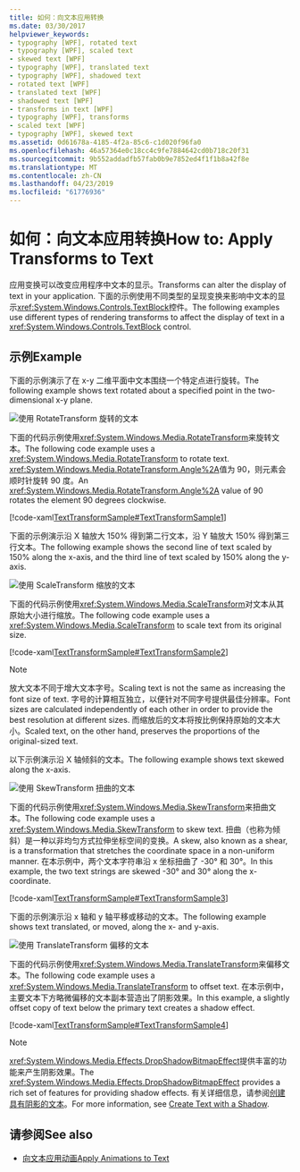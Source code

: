```yaml
---
title: 如何：向文本应用转换
ms.date: 03/30/2017
helpviewer_keywords:
- typography [WPF], rotated text
- typography [WPF], scaled text
- skewed text [WPF]
- typography [WPF], translated text
- typography [WPF], shadowed text
- rotated text [WPF]
- translated text [WPF]
- shadowed text [WPF]
- transforms in text [WPF]
- typography [WPF], transforms
- scaled text [WPF]
- typography [WPF], skewed text
ms.assetid: 0d61678a-4185-4f2a-85c6-c1d020f96fa0
ms.openlocfilehash: 46a57364e0c18cc4c9fe7884642cd0b718c20f31
ms.sourcegitcommit: 9b552addadfb57fab0b9e7852ed4f1f1b8a42f8e
ms.translationtype: MT
ms.contentlocale: zh-CN
ms.lasthandoff: 04/23/2019
ms.locfileid: "61776936"
---
```

# <a name="how-to-apply-transforms-to-text"></a><span data-ttu-id="19f4c-102">如何：向文本应用转换</span><span class="sxs-lookup"><span data-stu-id="19f4c-102">How to: Apply Transforms to Text</span></span>
<span data-ttu-id="19f4c-103">应用变换可以改变应用程序中文本的显示。</span><span class="sxs-lookup"><span data-stu-id="19f4c-103">Transforms can alter the display of text in your application.</span></span> <span data-ttu-id="19f4c-104">下面的示例使用不同类型的呈现变换来影响中文本的显示<xref:System.Windows.Controls.TextBlock>控件。</span><span class="sxs-lookup"><span data-stu-id="19f4c-104">The following examples use different types of rendering transforms to affect the display of text in a <xref:System.Windows.Controls.TextBlock> control.</span></span>  
  
## <a name="example"></a><span data-ttu-id="19f4c-105">示例</span><span class="sxs-lookup"><span data-stu-id="19f4c-105">Example</span></span>  
 <span data-ttu-id="19f4c-106">下面的示例演示了在 x-y 二维平面中文本围绕一个特定点进行旋转。</span><span class="sxs-lookup"><span data-stu-id="19f4c-106">The following example shows text rotated about a specified point in the two-dimensional x-y plane.</span></span>  
  
 ![使用 RotateTransform 旋转的文本](./media/how-to-apply-transforms-to-text/text-rotated-ninety-degrees.jpg)  
  
 <span data-ttu-id="19f4c-108">下面的代码示例使用<xref:System.Windows.Media.RotateTransform>来旋转文本。</span><span class="sxs-lookup"><span data-stu-id="19f4c-108">The following code example uses a <xref:System.Windows.Media.RotateTransform> to rotate text.</span></span> <span data-ttu-id="19f4c-109"><xref:System.Windows.Media.RotateTransform.Angle%2A>值为 90，则元素会顺时针旋转 90 度。</span><span class="sxs-lookup"><span data-stu-id="19f4c-109">An <xref:System.Windows.Media.RotateTransform.Angle%2A> value of 90 rotates the element 90 degrees clockwise.</span></span>  
  
 [!code-xaml[TextTransformSample#TextTransformSample1](~/samples/snippets/csharp/VS_Snippets_Wpf/TextTransformSample/CS/Window1.xaml#texttransformsample1)]  
  
 <span data-ttu-id="19f4c-110">下面的示例演示沿 X 轴放大 150% 得到第二行文本，沿 Y 轴放大 150% 得到第三行文本。</span><span class="sxs-lookup"><span data-stu-id="19f4c-110">The following example shows the second line of text scaled by 150% along the x-axis, and the third line of text scaled by 150% along the y-axis.</span></span>  
  
 ![使用 ScaleTransform 缩放的文本](./media/how-to-apply-transforms-to-text/scaled-text-scaletransform.jpg) 
  
 <span data-ttu-id="19f4c-112">下面的代码示例使用<xref:System.Windows.Media.ScaleTransform>对文本从其原始大小进行缩放。</span><span class="sxs-lookup"><span data-stu-id="19f4c-112">The following code example uses a <xref:System.Windows.Media.ScaleTransform> to scale text from its original size.</span></span>  
  
 [!code-xaml[TextTransformSample#TextTransformSample2](~/samples/snippets/csharp/VS_Snippets_Wpf/TextTransformSample/CS/Window1.xaml#texttransformsample2)]  
  
> [!NOTE]
>  <span data-ttu-id="19f4c-113">放大文本不同于增大文本字号。</span><span class="sxs-lookup"><span data-stu-id="19f4c-113">Scaling text is not the same as increasing the font size of text.</span></span> <span data-ttu-id="19f4c-114">字号的计算相互独立，以便针对不同字号提供最佳分辨率。</span><span class="sxs-lookup"><span data-stu-id="19f4c-114">Font sizes are calculated independently of each other in order to provide the best resolution at different sizes.</span></span> <span data-ttu-id="19f4c-115">而缩放后的文本将按比例保持原始的文本大小。</span><span class="sxs-lookup"><span data-stu-id="19f4c-115">Scaled text, on the other hand, preserves the proportions of the original-sized text.</span></span>  
  
 <span data-ttu-id="19f4c-116">以下示例演示沿 X 轴倾斜的文本。</span><span class="sxs-lookup"><span data-stu-id="19f4c-116">The following example shows text skewed along the x-axis.</span></span>  
  
 ![使用 SkewTransform 扭曲的文本](./media/how-to-apply-transforms-to-text/skewed-transformed-text.jpg)
   
 <span data-ttu-id="19f4c-118">下面的代码示例使用<xref:System.Windows.Media.SkewTransform>来扭曲文本。</span><span class="sxs-lookup"><span data-stu-id="19f4c-118">The following code example uses a <xref:System.Windows.Media.SkewTransform> to skew text.</span></span> <span data-ttu-id="19f4c-119">扭曲（也称为倾斜）是一种以非均匀方式拉伸坐标空间的变换。</span><span class="sxs-lookup"><span data-stu-id="19f4c-119">A skew, also known as a shear, is a transformation that stretches the coordinate space in a non-uniform manner.</span></span> <span data-ttu-id="19f4c-120">在本示例中，两个文本字符串沿 x 坐标扭曲了 -30° 和 30°。</span><span class="sxs-lookup"><span data-stu-id="19f4c-120">In this example, the two text strings are skewed -30° and 30° along the x-coordinate.</span></span>  
  
 [!code-xaml[TextTransformSample#TextTransformSample3](~/samples/snippets/csharp/VS_Snippets_Wpf/TextTransformSample/CS/Window1.xaml#texttransformsample3)]  
  
 <span data-ttu-id="19f4c-121">下面的示例演示沿 x 轴和 y 轴平移或移动的文本。</span><span class="sxs-lookup"><span data-stu-id="19f4c-121">The following example shows text translated, or moved, along the x- and y-axis.</span></span>  
  
 ![使用 TranslateTransform 偏移的文本](./media/how-to-apply-transforms-to-text/transformed-text-x-y-axis.jpg)
  
 <span data-ttu-id="19f4c-123">下面的代码示例使用<xref:System.Windows.Media.TranslateTransform>来偏移文本。</span><span class="sxs-lookup"><span data-stu-id="19f4c-123">The following code example uses a <xref:System.Windows.Media.TranslateTransform> to offset text.</span></span> <span data-ttu-id="19f4c-124">在本示例中，主要文本下方略微偏移的文本副本营造出了阴影效果。</span><span class="sxs-lookup"><span data-stu-id="19f4c-124">In this example, a slightly offset copy of text below the primary text creates a shadow effect.</span></span>  
  
 [!code-xaml[TextTransformSample#TextTransformSample4](~/samples/snippets/csharp/VS_Snippets_Wpf/TextTransformSample/CS/Window1.xaml#texttransformsample4)]  
  
> [!NOTE]
>  <span data-ttu-id="19f4c-125"><xref:System.Windows.Media.Effects.DropShadowBitmapEffect>提供丰富的功能来产生阴影效果。</span><span class="sxs-lookup"><span data-stu-id="19f4c-125">The <xref:System.Windows.Media.Effects.DropShadowBitmapEffect> provides a rich set of features for providing shadow effects.</span></span> <span data-ttu-id="19f4c-126">有关详细信息，请参阅[创建具有阴影的文本](how-to-create-text-with-a-shadow.md)。</span><span class="sxs-lookup"><span data-stu-id="19f4c-126">For more information, see [Create Text with a Shadow](how-to-create-text-with-a-shadow.md).</span></span>  
  
## <a name="see-also"></a><span data-ttu-id="19f4c-127">请参阅</span><span class="sxs-lookup"><span data-stu-id="19f4c-127">See also</span></span>

- [<span data-ttu-id="19f4c-128">向文本应用动画</span><span class="sxs-lookup"><span data-stu-id="19f4c-128">Apply Animations to Text</span></span>](how-to-apply-animations-to-text.md)
